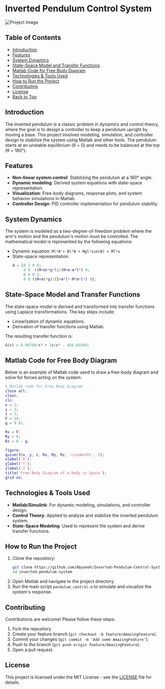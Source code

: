 # Inverted Pendulum Control System

![Project Image](#) <!-- Placeholder for project image -->

## Table of Contents
- [Introduction](#introduction)
- [Features](#features)
- [System Dynamics](#system-dynamics)
- [State-Space Model and Transfer Functions](#state-space-model-and-transfer-functions)
- [Matlab Code for Free Body Diagram](#matlab-code-for-free-body-diagram)
- [Technologies & Tools Used](#technologies--tools-used)
- [How to Run the Project](#how-to-run-the-project)
- [Contributing](#contributing)
- [License](#license)
- [Back to Top](#) <!-- Placeholder for back to top -->

## Introduction
The inverted pendulum is a classic problem in dynamics and control theory, where the goal is to design a controller to keep a pendulum upright by moving a base. This project involves modeling, simulation, and controller design to stabilize the system using Matlab and other tools. The pendulum starts at an unstable equilibrium (θ = 0) and needs to be balanced at the top (θ = 180°).

## Features
- **Non-linear system control**: Stabilizing the pendulum at a 180° angle.
- **Dynamic modeling**: Derived system equations with state-space representation.
- **Visualization**: Free-body diagrams, response plots, and system behavior simulations in Matlab.
- **Controller Design**: PID controller implementation for pendulum stability.

## System Dynamics
The system is modeled as a two-degree-of-freedom problem where the arm's motion and the pendulum's motion must be controlled. The mathematical model is represented by the following equations:
- Dynamic equation: `Ml²θ̈ + Bl²θ̇ + Mgl²sin(θ) = Ml²u`
- State-space representation:
  ```matlab
  A = [0 1 0 0;
       0 0 -((M+m)*g*l)/(M+m-m*l²) 0;
       0 0 0 1;
       0 0 ((M+m)*g)/(I+m*l²-M*m*l²) 0];
  ```

## State-Space Model and Transfer Functions
The state-space model is derived and transformed into transfer functions using Laplace transformations. The key steps include:
- Linearization of dynamic equations.
- Derivation of transfer functions using Matlab.

The resulting transfer function is:
```matlab
G(s) = 0.08798/s³ + 2s/s² - 458.035401
```

## Matlab Code for Free Body Diagram
Below is an example of Matlab code used to draw a free-body diagram and solve for forces acting on the system:
```matlab
% Matlab code for Free Body Diagram
close all;
clear;
clc;
x = 2;
y = 3;
z = 1;
F = 10;
g = 9.81;

Rx = F;
Ry = 0;
Rz = 0 - g;

figure;
quiver3(x, y, z, Rx, Ry, Rz, 'LineWidth', 2);
xlabel('X');
ylabel('Y');
zlabel('Z');
title('Free Body Diagram of a Body in Space');
grid on;
```

## Technologies & Tools Used
- **Matlab/Simulink**: For dynamic modeling, simulations, and controller design.
- **Control Theory**: Applied to analyze and stabilize the inverted pendulum system.
- **State-Space Modeling**: Used to represent the system and derive transfer functions.
  
## How to Run the Project
1. Clone the repository:
   ```bash
   git clone https://github.com/Abyaneh/Inverted-Pendulum-Control-System/tree/main
   cd inverted-pendulum-system
   ```
2. Open Matlab and navigate to the project directory.
3. Run the main script `pendulum_control.m` to simulate and visualize the system's response.


## Contributing
Contributions are welcome! Please follow these steps:
1. Fork the repository.
2. Create your feature branch (`git checkout -b feature/AmazingFeature`).
3. Commit your changes (`git commit -m 'Add some AmazingFeature'`).
4. Push to the branch (`git push origin feature/AmazingFeature`).
5. Open a pull request.

## License
This project is licensed under the MIT License - see the [LICENSE](LICENSE) file for details.

